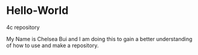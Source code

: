 # Hello-World
4c repository

My Name is Chelsea Bui and I am doing this to gain a better understanding of how to use and make a repository.
